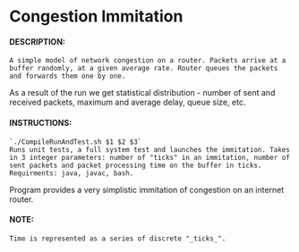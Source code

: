 # Congestion Immitation
#### DESCRIPTION:

	A simple model of network congestion on a router. Packets arrive at a buffer randomly, at a given average rate. Router queues the packets and forwards them one by one.
As a result of the run we get statistical distribution - number of sent and received packets, maximum and average delay, queue size, etc.

#### INSTRUCTIONS:

	`./CompileRunAndTest.sh $1 $2 $3`
	Runs unit tests, a full system test and launches the immitation. Takes in 3 integer parameters: number of "ticks" in an immitation, number of sent packets and packet processing time on the buffer in ticks. Requirments: java, javac, bash.
Program provides a very simplistic immitation of congestion on an internet router.

#### NOTE:

	Time is represented as a series of discrete "_ticks_".
